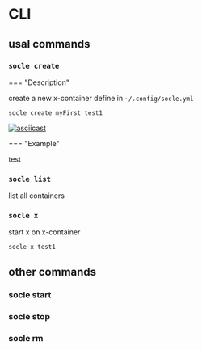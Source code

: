 # CLI

## usal commands

### `socle create`


=== "Description"

  create a new x-container define in `~/.config/socle.yml`
  ```
  socle create myFirst test1
  ```
  <script id="asciicast-333393" src="https://asciinema.org/a/333393.js" async></script>
  
  [![asciicast](https://asciinema.org/a/333393.svg)](https://asciinema.org/a/333393)

=== "Example"

  test

### `socle list`
list all containers
### `socle x`
start x on x-container
```
socle x test1
```

## other commands
### socle start
### socle stop
### socle rm



